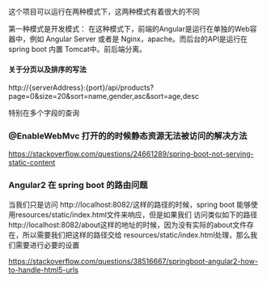 
### 

这个项目可以运行在两种模式下，这两种模式有着很大的不同

第一种模式是开发模式：
在这种模式下，前端的Angular是运行在单独的Web容器中，例如 Angular Server 或者是 Nginx，apache。而后台的API是运行在spring boot 内置
Tomcat中。前后端分离。



#### 关于分页以及排序的写法


http://{serverAddress}:{port}/api/products?page=0&size=20&sort=name,gender,asc&sort=age,desc

特别在多个字段的查询


### @EnableWebMvc 打开的的时候静态资源无法被访问的解决方法

https://stackoverflow.com/questions/24661289/spring-boot-not-serving-static-content


### Angular2 在 spring boot 的路由问题

当我们只是访问 http://localhost:8082/这样的路径的时候，spring boot 能够使用resources/static/index.html文件来响应，但是如果我们
访问类似如下的路径 http://localhost:8082/about这样的地址的时候，因为没有实际的about文件存在，所以需要我们把这样的路径交给
resources/static/index.html处理，那么我们需要进行必要的设置

https://stackoverflow.com/questions/38516667/springboot-angular2-how-to-handle-html5-urls